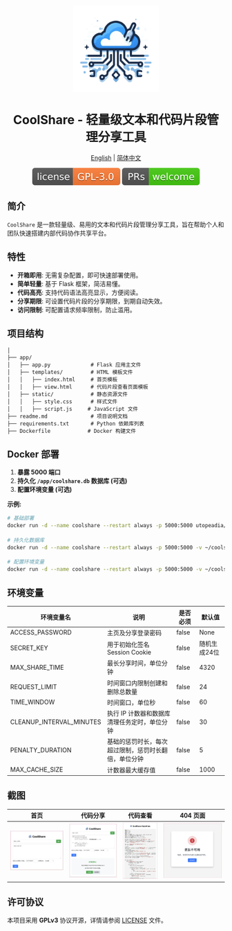 <p align="center">
<img src="assets/logo.png" alt="coolshare" width="200">
</p>
<h1 align="center">
  CoolShare - 轻量级文本和代码片段管理分享工具
</h1>

<p align="center">
 <a href="docs/README.en.md">English</a> | <a href="README.md">简体中文</a>
</p>

<p align="center">
  <a href="https://github.com/somnifex/coolshare/blob/main/LICENSE"><img src="assets/GPL-3.0License.svg" alt="License"></a>
  <a href="https://github.com/somnifex/coolshare/pulls"><img src="assets/PRs-welcome-brightgreen.svg" alt="PRs Welcome"/></a>
</p>

## 简介

`CoolShare` 是一款轻量级、易用的文本和代码片段管理分享工具，旨在帮助个人和团队快速搭建内部代码协作共享平台。

## 特性

* **开箱即用**: 无需复杂配置，即可快速部署使用。
* **简单轻量**: 基于 Flask 框架，简洁易懂。
* **代码高亮**:  支持代码语法高亮显示，方便阅读。
* **分享期限**: 可设置代码片段的分享期限，到期自动失效。
* **访问限制**: 可配置请求频率限制，防止滥用。

## 项目结构

```
│  
├── app/
│   ├── app.py             # Flask 应用主文件
│   ├── templates/         # HTML 模板文件
│   │   ├── index.html     # 首页模板
│   │   ├── view.html      # 代码片段查看页面模板
│   ├── static/            # 静态资源文件
│   │   ├── style.css      # 样式文件
│   │   ├── script.js     # JavaScript 文件
├── readme.md              # 项目说明文档
├── requirements.txt       # Python 依赖库列表
├── Dockerfile            # Docker 构建文件
```

## Docker 部署

1. **暴露 5000 端口**
2. **持久化 `/app/coolshare.db` 数据库 (可选)**
3. **配置环境变量 (可选)**

**示例:**

```bash
# 基础部署
docker run -d --name coolshare --restart always -p 5000:5000 utopeadia/coolshare:latest

# 持久化数据库
docker run -d --name coolshare --restart always -p 5000:5000 -v ~/coolshare/db:/app/db utopeadia/coolshare:latest

# 配置环境变量
docker run -d --name coolshare --restart always -p 5000:5000 -v ~/coolshare/db:/app/db -e MAX_SHARE_TIME=100 utopeadia/coolshare:latest
```

## 环境变量

| 环境变量名               | 说明                                                          | 是否必须 | 默认值 |
| ------------------------ | ------------------------------------------------------------- | -------- | ------ |
| ACCESS_PASSWORD          | 主页及分享登录密码                                             | false    | None   |
| SECRET_KEY               | 用于初始化签名Session Cookie                                 | false    | 随机生成24位|
| MAX_SHARE_TIME           | 最长分享时间，单位分钟                                        | false    | 4320  |
| REQUEST_LIMIT            | 时间窗口内限制创建和删除总数量                                | false    | 24     |
| TIME_WINDOW              | 时间窗口，单位秒                                             | false    | 60     |
| CLEANUP_INTERVAL_MINUTES | 执行 IP 计数器和数据库清理任务定时，单位分钟                   | false    | 30     |
| PENALTY_DURATION         | 基础的惩罚时长，每次超过限制，惩罚时长翻倍，单位分钟            | false    | 5      |
| MAX_CACHE_SIZE           | 计数器最大缓存值                                               | false    | 1000   |

## 截图

| 首页 | 代码分享 | 代码查看 | 404 页面 |
|---|---|---|---|
| ![](assets/index.png) | ![](assets/share.png) | ![](assets/view.png) | ![](assets/404.png) |


## 许可协议

本项目采用 **GPLv3** 协议开源，详情请参阅 [LICENSE](LICENSE) 文件。
